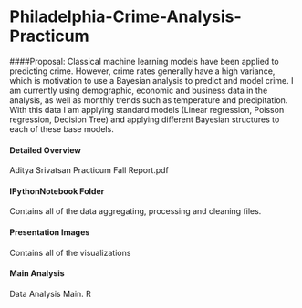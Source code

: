 # Philadelphia-Crime-Analysis-Practicum


####Proposal: 
Classical machine learning models have been applied to predicting crime. However, crime rates generally have a high variance, which is motivation to use a Bayesian analysis to predict and model crime. I am currently using demographic, economic and business data in the analysis, as well as monthly trends such as temperature and precipitation. With this data I am applying standard models (Linear regression, Poisson regression, Decision Tree) and applying different Bayesian structures to each of these base models.  
#### Detailed Overview
Aditya Srivatsan Practicum Fall Report.pdf
#### IPythonNotebook Folder
Contains all of the data aggregating, processing and cleaning files. 
#### Presentation Images
Contains all of the visualizations
#### Main Analysis
Data Analysis Main. R
